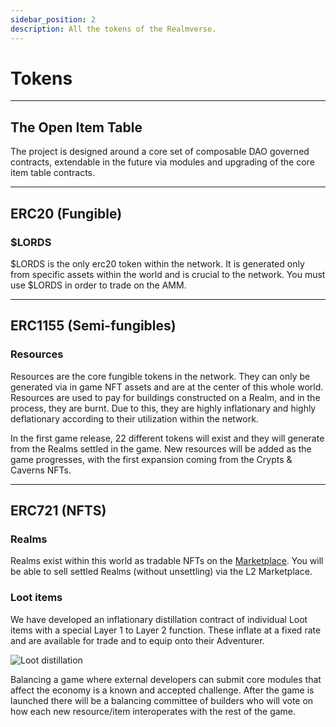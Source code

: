 ```yaml
---
sidebar_position: 2
description: All the tokens of the Realmverse.
---
```


# Tokens
---

## The Open Item Table


The project is designed around a core set of composable DAO governed contracts, extendable in the future via modules and upgrading of the core item table contracts. 

---
## ERC20 (Fungible)

### $LORDS

$LORDS is the only erc20 token within the network. It is generated only from specific assets within the world and is crucial to the network. You must use $LORDS in order to trade on the AMM. 

---
## ERC1155 (Semi-fungibles)

### Resources

Resources are the core fungible tokens in the network. They can only be generated via in game NFT assets and are at the center of this whole world. Resources are used to pay for buildings constructed on a Realm, and in the process, they are burnt. Due to this, they are highly inflationary and highly deflationary according to their utilization within the network.


In the first game release, 22 different tokens will exist and they will generate from the Realms settled in the game. New resources will be added as the game progresses, with the first expansion coming from the Crypts & Caverns NFTs.

---
## ERC721 (NFTS)

### Realms

Realms exist within this world as tradable NFTs on the [Marketplace](./nft-marketplace.md). You will be able to sell settled Realms (without unsettling) via the L2 Marketplace.


### Loot items

We have developed an inflationary distillation contract of individual Loot items with a special Layer 1 to Layer 2 function. These inflate at a fixed rate and are available for trade and to equip onto their Adventurer.

![Loot distillation](/img/game/loot-distilation.png)

Balancing a game where external developers can submit core modules that affect the economy is a known and accepted challenge. After the game is launched there will be a balancing committee of builders who will vote on how each new resource/item interoperates with the rest of the game.


